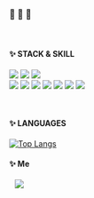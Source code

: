 ### 🦊 🐸 🐼
<br>

#### :sparkles: STACK & SKILL

<img src="https://img.shields.io/badge/django-%23092E20.svg?style=for-the-square&logo=django&logoColor=white"/></a>
<img src="https://img.shields.io/badge/DJANGO-REST-ff1709?style=for-the-square&logo=django&logoColor=white&color=ff1709&labelColor=gray"/></a>
<img src="https://img.shields.io/badge/node.js-6DA55F?style=for-the-square&logo=node.js&logoColor=white"/></a>
<br>
<img src="https://img.shields.io/badge/java-%23ED8B00.svg?style=flat-square&logo=openjdk&logoColor=white"/></a>
<img src="https://img.shields.io/badge/python-3670A0.svg?style=flat-square&logo=python&logoColor=ffdd54"/></a>
<img src="https://img.shields.io/badge/c-%2300599C.svg?style=flat-square&logo=C&logoColor=white"/></a>
<img src="https://img.shields.io/badge/c++-%2300599C.svg?style=flat-square&logo=C%2B%2B&logoColor=white"/></a>
<img src="https://img.shields.io/badge/javascript-%23323330.svg?style=flat-square&logo=javascript&logoColor=%23F7DF1E"/></a>
<img src="https://img.shields.io/badge/html5-%23E34F26.svg?style=flat-square&logo=html5&logoColor=white"/></a>
<img src="https://img.shields.io/badge/css3-%231572B6.svg?style=flat-square&logo=css3&logoColor=white"/></a>

<br>

#### :sparkles: LANGUAGES

[![Top Langs](https://github-readme-stats.vercel.app/api/top-langs/?username=Acho-mj&layout=compact)](https://github.com/Acho-mj/github-readme-stats)


#### :sparkles: Me
<a href="https://acho.tistory.com/">
    <img 
        src="http://img.shields.io/badge/-ACHOTistory-ffc0cb?style=flat&logo=githubsponsors&link=https://acho.tistory.com/"
        style="height : auto; margin-left : 10px; margin-right : 10px;"/>
</a>


